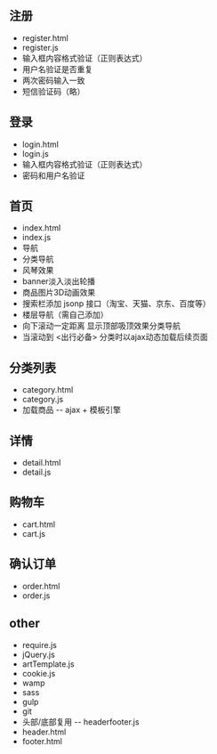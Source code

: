 ## 注册 ##
- register.html
- register.js
- 输入框内容格式验证（正则表达式）
- 用户名验证是否重复
- 两次密码输入一致
- 短信验证码（略）
## 登录 ##
- login.html
- login.js
- 输入框内容格式验证（正则表达式）
- 密码和用户名验证
## 首页 ##
- index.html
- index.js
- 导航
- 分类导航
- 风琴效果
- banner淡入淡出轮播
- 商品图片3D动画效果
- 搜索栏添加 jsonp 接口（淘宝、天猫、京东、百度等）
- 楼层导航（需自己添加）
- 向下滚动一定距离 显示顶部吸顶效果分类导航
- 当滚动到 <出行必备> 分类时以ajax动态加载后续页面
## 分类列表 ##
- category.html
- category.js
- 加载商品 -- ajax + 模板引擎 
## 详情 ##
- detail.html
- detail.js
## 购物车 ##
- cart.html
- cart.js
## 确认订单 ##
- order.html
- order.js
## other ##
- require.js
- jQuery.js 
- artTemplate.js
- cookie.js
- wamp
- sass
- gulp
- git
- 头部/底部复用 -- headerfooter.js
- header.html
- footer.html
